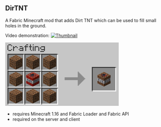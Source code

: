 ## DirTNT

A Fabric Minecraft mod that adds Dirt TNT which can be used to fill small holes in the ground.

Video demonstration:
[![Thumbnail](https://img.youtube.com/vi/Kw3FTI6X-hs/0.jpg)](https://www.youtube.com/watch?v=Kw3FTI6X-hs "Click to watch")

![TNT surrounded by Dirt makes Dirt TNT](recipe.png)

- requires Minecraft 1.16 and Fabric Loader and Fabric API
- required on the server and client